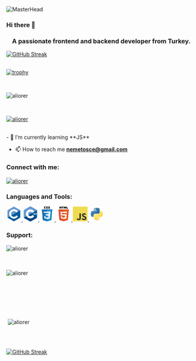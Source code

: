 

<!--
**AliOrer/AliOrer** is a ✨ _special_ ✨ repository because its `README.md` (this file) appears on your GitHub profile.

Here are some ideas to get you started:

- 🔭 I’m currently working on JS.
- 🌱 I’m currently learning JS.
- 👯 I’m looking to collaborate on ...
- 🤔 I’m looking for help with ...
- 💬 Ask me about ...
- 📫 How to reach me: ...
- 😄 Pronouns: ...
- ⚡ Fun fact: ...
-->

![MasterHead](https://wallpapercave.com/wp/wp1966461.png)

### Hi there 👋

 <h3 align="center">A passionate frontend and backend developer from Turkey.</h3>
 
[![GitHub Streak](https://streak-stats.demolab.com?user=AliOrer&theme=gruvbox-duo&border_radius=7&card_width=800&card_height=202)](https://git.io/streak-stats)
<br><br>


[![trophy](https://github-profile-trophy.vercel.app/?username=AliOrer&theme=discord)](https://github.com/ryo-ma/github-profile-trophy)


 
<br>
<p align="left"> <img src="https://komarev.com/ghpvc/?username=aliorer&label=Profile%20views&color=0e75b6&style=flat" alt="aliorer" /> </p>
<br>
<p align="left" > <a href="https://github.com/ryo-ma/github-profile-trophy"><img src="https://github-profile-trophy.vercel.app/?username=aliorer" alt="aliorer" /></a> </p>
<br>
- 🌱 I’m currently learning **JS**

- 📫 How to reach me **nemetosce@gmail.com**

<h3 align="left">Connect with me:</h3>
<p align="left">
<a href="https://linkedin.com/in/aliorer" target="blank"><img align="center" src="https://raw.githubusercontent.com/rahuldkjain/github-profile-readme-generator/master/src/images/icons/Social/linked-in-alt.svg" alt="aliorer" height="30" width="40" /></a>
</p>

<h3 align="left">Languages and Tools:</h3>
<p align="left"> <a href="https://www.cprogramming.com/" target="_blank" rel="noreferrer"> <img src="https://raw.githubusercontent.com/devicons/devicon/master/icons/c/c-original.svg" alt="c" width="40" height="40"/> </a> <a href="https://www.w3schools.com/cpp/" target="_blank" rel="noreferrer"> <img src="https://raw.githubusercontent.com/devicons/devicon/master/icons/cplusplus/cplusplus-original.svg" alt="cplusplus" width="40" height="40"/> </a> <a href="https://www.w3schools.com/css/" target="_blank" rel="noreferrer"> <img src="https://raw.githubusercontent.com/devicons/devicon/master/icons/css3/css3-original-wordmark.svg" alt="css3" width="40" height="40"/> </a> <a href="https://www.w3.org/html/" target="_blank" rel="noreferrer"> <img src="https://raw.githubusercontent.com/devicons/devicon/master/icons/html5/html5-original-wordmark.svg" alt="html5" width="40" height="40"/> </a> <a href="https://developer.mozilla.org/en-US/docs/Web/JavaScript" target="_blank" rel="noreferrer"> <img src="https://raw.githubusercontent.com/devicons/devicon/master/icons/javascript/javascript-original.svg" alt="javascript" width="40" height="40"/> </a> <a href="https://www.python.org" target="_blank" rel="noreferrer"> <img src="https://raw.githubusercontent.com/devicons/devicon/master/icons/python/python-original.svg" alt="python" width="40" height="40"/> </a> </p>
<h3 align="left">Support:</h3>
<p><a href="https://www.buymeacoffee.com/aliorer"> <img align="left" src="https://cdn.buymeacoffee.com/buttons/v2/default-yellow.png" height="50" width="210" alt="aliorer" /></a></p><br><br>
<br>
<p><img align="left" src="https://github-readme-stats.vercel.app/api/top-langs?username=aliorer&show_icons=true&locale=en&layout=compact" alt="aliorer" /></p>
<br><br><br><br><br><p></p>
<br>
  <p>&nbsp;<img src="https://github-readme-stats.vercel.app/api?username=aliorer&show_icons=true&locale=en" alt="aliorer" /></p>
<br>
&nbsp;
 



[![GitHub Streak](https://streak-stats.demolab.com?user=AliOrer&theme=prussian)](https://git.io/streak-stats)


